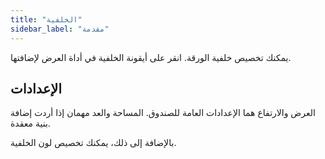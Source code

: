 ```yaml
---
title: "الخلفية"
sidebar_label: "مقدمة"
---
```



يمكنك تخصيص خلفية الورقة. انقر على أيقونة الخلفية في أداة العرض لإضافتها.

## الإعدادات

العرض والارتفاع هما الإعدادات العامة للصندوق. المساحة والعد مهمان إذا أردت إضافة بنية معقدة.

بالإضافة إلى ذلك، يمكنك تخصيص لون الخلفية.
